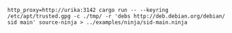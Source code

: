     http_proxy=http://urika:3142 cargo run -- --keyring /etc/apt/trusted.gpg -c ./tmp/ -r 'debs http://deb.debian.org/debian/ sid main' source-ninja > ../examples/ninja/sid-main.ninja
